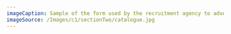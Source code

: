 ```yaml
---
imageCaption: Sample of the form used by the recruitment agency to advertise the qualities of available domestic workers to prospective sponsors.
imageSource: /Images/c1/sectionTwo/catalogue.jpg
---
```

